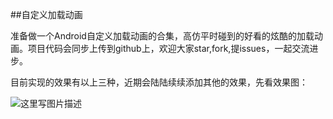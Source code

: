 ##自定义加载动画

准备做一个Android自定义加载动画的合集，高仿平时碰到的好看的炫酷的加载动画。项目代码会同步上传到github上，欢迎大家star,fork,提issues，一起交流进步。

目前实现的效果有以上三种，近期会陆陆续续添加其他的效果，先看效果图：


![这里写图片描述](http://img.blog.csdn.net/20161210000352708?watermark/2/text/aHR0cDovL2Jsb2cuY3Nkbi5uZXQvdHlrMDkxMA==/font/5a6L5L2T/fontsize/400/fill/I0JBQkFCMA==/dissolve/70/gravity/SouthEast)

